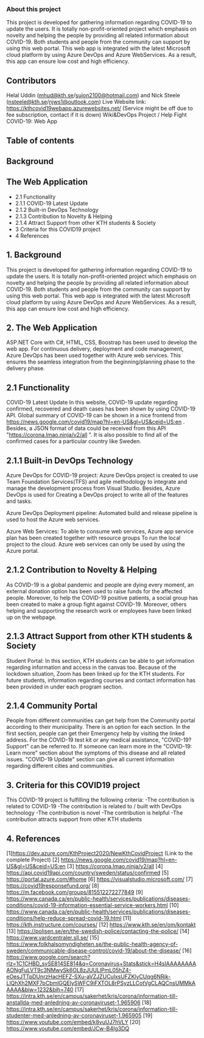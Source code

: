 ### About this project
This project is developed for gathering information regarding COVID-19 to update the users. It is totally non-profit-oriented project which emphasis on novelty and helping the people by providing all related information about COVID-19. Both students and people from the community can support by using this web portal. This web app is integrated with the latest Microsoft cloud platform by using Azure DevOps and Azure WebServices. As a result, this app can ensure low cost and high efficiency.

## Contributors
Helal Uddin (mhud@kth.se/sujon2100@hotmail.com) and Nick Steele (nsteele@kth.se/njws1@outlook.com)
Live Website link: https://kthcovid19webapp.azurewebsites.net/ (Service might be off due to fee subscription, contact if it is down)
Wiki&DevOps Project / Help Fight COVID-19: Web App

## Table of contents

## Background
## The Web Application
* 2.1 Functionality
* 2.1.1 COVID-19 Latest Update
* 2.1.2 Built-in DevOps Technology
* 2.1.3 Contribution to Novelty & Helping
* 2.1.4 Attract Support from other KTH students & Society
* 3 Criteria for this COVID19 project
* 4 References

## 1. Background
This project is developed for gathering information regarding COVID-19 to update the users. It is totally non-profit-oriented project which emphasis on novelty and helping the people by providing all related information about COVID-19. Both students and people from the community can support by using this web portal. This web app is integrated with the latest Microsoft cloud platform by using Azure DevOps and Azure WebServices. As a result, this app can ensure low cost and high efficiency.

## 2. The Web Application
ASP.NET Core with C#, HTML, CSS, Boostrap has been used to develop the web app. For continuous delivery, deployment and code management, Azure DevOps has been used together with Azure web services. This ensures the seamless integration from the beginning/planning phase to the delivery phase.

## 2.1 Functionality
COVID-19 Latest Update
In this website, COVID-19 update regarding confirmed, recovered and death cases has been shown by using COVID-19 API. Global summary of COVID-19 can be shown in a nice frontend from https://news.google.com/covid19/map?hl=en-US&gl=US&ceid=US:en . Besides, a JSON format of data could be received from this API "https://corona.lmao.ninja/v2/all ". It is also possible to find all of the confirmed cases for a particular country like Sweden.

## 2.1.1 Built-in DevOps Technology
Azure DevOps for COVID-19 project: Azure DevOps project is created to use Team Foundation Services(TFS) and agile methodology to integrate and manage the development process from Visual Studio. Besides, Azure DevOps is used for Creating a DevOps project to write all of the features and tasks.

Azure DevOps Deployment pipeline: Automated build and release pipeline is used to host the Azure web services.

Azure Web Services: To able to consume web services, Azure app service plan has been created together with resource groups To run the local project to the cloud. Azure web services can only be used by using the Azure portal.

## 2.1.2 Contribution to Novelty & Helping
As COVID-19 is a global pandemic and people are dying every moment, an external donation option has been used to raise funds for the affected people. Moreover, to help the COVID-19 positive patients, a social group has been created to make a group fight against COVID-19. Moreover, others helping and supporting the research work or employees have been linked up on the webpage.

## 2.1.3 Attract Support from other KTH students & Society
Student Portal: In this section, KTH students can be able to get information regarding information and access in the canvas too. Because of the lockdown situation, Zoom has been linked up for the KTH students. For future students, information regarding courses and contact information has been provided in under each program section.

## 2.1.4 Community Portal
People from different communities can get help from the Community portal according to their municipality. There is an option for each section. In the first section, people can get their Emergency help by visiting the linked address. For the COVID-19 test kit or any medical assistance, "COVID-19? Support" can be referred to. If someone can learn more in the "COVID-19: Learn more" section about the symptoms of this disease and all related issues. "COVID-19 Update" section can give all current information regarding different cities and communities.

## 3. Criteria for this COVID19 project
This COVID-19 project is fulfilling the following criteria:
-The contribution is related to COVID-19
-The contribution is related to / built with DevOps technology
-The contribution is novel
-The contribution is helpful
-The contribution attracts support from other KTH students

## 4. References
[1]https://dev.azure.com/KthProject2020/NewKthCovidProject (Link to the complete Project)
[2] https://news.google.com/covid19/map?hl=en-US&gl=US&ceid=US:en
[3] https://corona.lmao.ninja/v2/all
[4] https://api.covid19api.com/country/sweden/status/confirmed
[5] https://portal.azure.com/#home
[6] https://visualstudio.microsoft.com/
[7] https://covid19responsefund.org/
[8] https://m.facebook.com/groups/815512272277849
[9] https://www.canada.ca/en/public-health/services/publications/diseases-conditions/covid-19-information-essential-service-workers.html
[10] https://www.canada.ca/en/public-health/services/publications/diseases-conditions/help-reduce-spread-covid-19.html
[11] https://kth.instructure.com/courses/
[12] https://www.kth.se/en/om/kontakt
[13] https://polisen.se/en/the-swedish-police/contacting-the-police/
[14] https://www.vardcentraler.sll.se/
[15] https://www.folkhalsomyndigheten.se/the-public-health-agency-of-sweden/communicable-disease-control/covid-19/about-the-disease/
[16] https://www.google.com/search?rlz=1C1CHBD_svSE814SE814&q=Coronavirus+Stats&stick=H4sIAAAAAAAAAONgFuLVT9c3NMwySk6OL8zJUULlPmL05hZ4-eOesJTTpDUnrzHacHEFZ-SXu-aVZJZUCulxsUFZKlyCUqg6NRik-LlQhXh2MXF7pCbmlGQElySWFC9iFXTOL8rPSyzLLCotVgCLAQCnsUMMkAAAAA&biw=1232&bih=740
[17] https://intra.kth.se/en/campus/sakerhet/kris/corona/information-till-anstallda-med-anledning-av-coronaviruset-1.965906
[18] https://intra.kth.se/en/campus/sakerhet/kris/corona/information-till-studenter-med-anledning-av-coronaviruset-1.965905
[19] https://www.youtube.com/embed/k8vuUJ7hVLY
[20] https://www.youtube.com/embed/JCw-B4Ig3DQ

